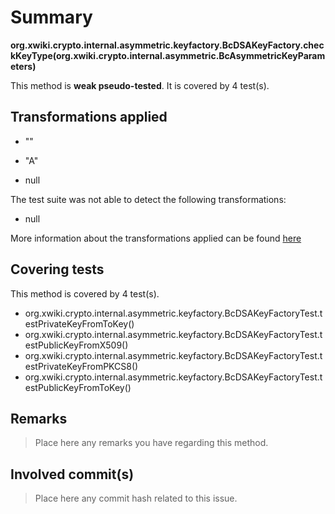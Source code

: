 # Summary
**org.xwiki.crypto.internal.asymmetric.keyfactory.BcDSAKeyFactory.checkKeyType(org.xwiki.crypto.internal.asymmetric.BcAsymmetricKeyParameters)**

This method is **weak pseudo-tested**.
It is covered by 4 test(s). 


## Transformations applied

- &quot;&quot;

- &quot;A&quot;

- null


The test suite was not able to detect the following transformations:
 * null 


More information about the transformations applied can be found [here](https://github.com/STAMP-project/pitest-descartes)

## Covering tests
This method is covered by 4 test(s).
* org.xwiki.crypto.internal.asymmetric.keyfactory.BcDSAKeyFactoryTest.testPrivateKeyFromToKey()
* org.xwiki.crypto.internal.asymmetric.keyfactory.BcDSAKeyFactoryTest.testPublicKeyFromX509()
* org.xwiki.crypto.internal.asymmetric.keyfactory.BcDSAKeyFactoryTest.testPrivateKeyFromPKCS8()
* org.xwiki.crypto.internal.asymmetric.keyfactory.BcDSAKeyFactoryTest.testPublicKeyFromToKey()


## Remarks
> Place here any remarks you have regarding this method.

## Involved commit(s)

> Place here any commit hash related to this issue.
